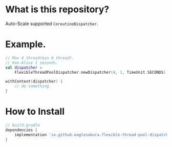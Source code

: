# What is this repository?

Auto-Scale supported `CoroutineDispatcher`.

# Example.

```kotlin
// Max 4 thread(min 0 thread).
// Kee-Alive 1 seconds. 
val dispatcher =
    FlexibleThreadPoolDispatcher.newDispatcher(4, 1, TimeUnit.SECONDS)

withContext(dispatcher) {
    // do something.
}
```

# How to Install

```groovy
// build.gradle
dependencies {
    implementation 'io.github.eaglesakura.flexible-thread-pool-dispatcher:armyknife-runtime:${replace version}'
}
```
